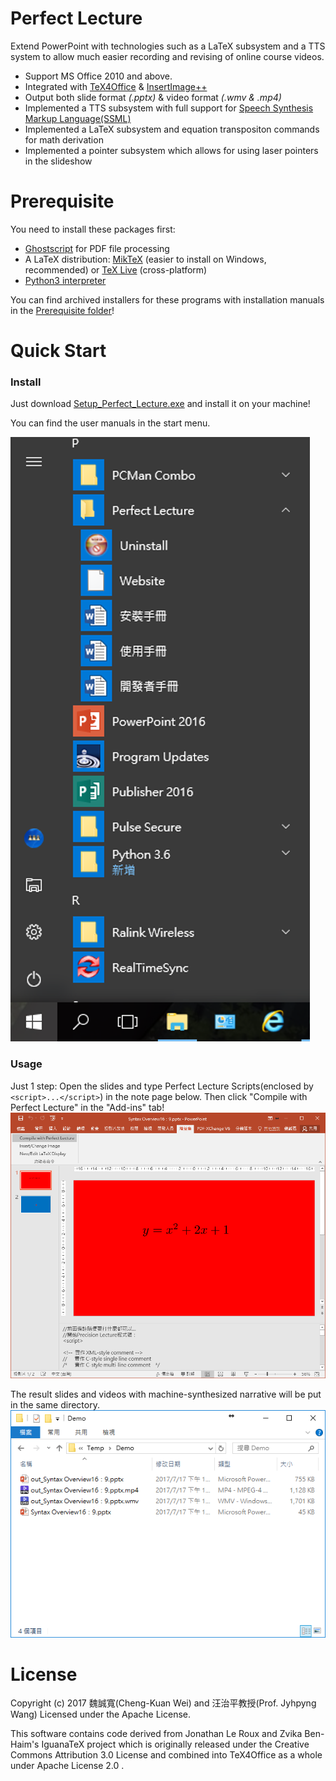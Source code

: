Perfect Lecture
======
Extend PowerPoint with technologies such as a LaTeX subsystem and a TTS system to allow much easier recording and revising of online course videos.

- Support MS Office 2010 and above.
- Integrated with [TeX4Office](https://github.com/kennywei815/TeX4Office) & [InsertImage++](https://github.com/kennywei815/InsertImagePlus)
- Output both slide format _(.pptx)_ & video format _(.wmv & .mp4)_
- Implemented a TTS subsystem with full support for [Speech Synthesis Markup Language(SSML)](https://www.w3.org/TR/speech-synthesis11/)
- Implemented a LaTeX subsystem and equation transpositon commands for math derivation
- Implemented a pointer subsystem which allows for using laser pointers in the slideshow

# Prerequisite
You need to install these packages first:
- [Ghostscript](https://www.ghostscript.com/download/gsdnld.html) for PDF file processing
- A LaTeX distribution: [MikTeX](https://miktex.org/download) (easier to install on Windows, recommended) or [TeX Live](https://www.tug.org/texlive/) (cross-platform)
- [Python3 interpreter](https://www.python.org/downloads/)

You can find archived installers for these programs with installation manuals in the [Prerequisite folder](https://github.com/kennywei815/Perfect_Lecture/blob/master/Prerequisite)!

# Quick Start

### Install
Just download [Setup_Perfect_Lecture.exe](https://github.com/kennywei815/Perfect_Lecture/raw/master/Setup_Perfect_Lecture.exe) and install it on your machine!

You can find the user manuals in the start menu. <br />

![start_menu.png](https://github.com/kennywei815/Perfect_Lecture/blob/master/www/start_menu.png)

### Usage

Just 1 step: Open the slides and type Perfect Lecture Scripts(enclosed by `<script>...</script>`) in the note page below. Then click "Compile with Perfect Lecture" in the "Add-ins" tab!
![step1_compile_with_perfect_lecture.png](https://github.com/kennywei815/Perfect_Lecture/blob/master/www/step1_compile_with_perfect_lecture.png)

The result slides and videos with machine-synthesized narrative will be put in the same directory.
![step4_results.PNG](https://github.com/kennywei815/Perfect_Lecture/blob/master/www/step4_results.PNG)

# License
Copyright (c) 2017 魏誠寬(Cheng-Kuan Wei) and 汪治平教授(Prof. Jyhpyng Wang) Licensed under the Apache License.

This software contains code derived from Jonathan Le Roux and Zvika Ben-Haim's IguanaTeX project which is originally released under the Creative Commons Attribution 3.0 License and combined into TeX4Office as a whole under Apache License 2.0 .